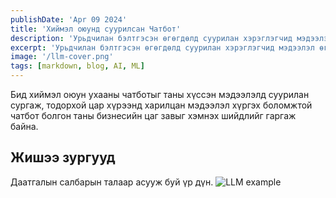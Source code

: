 ```yaml
---
publishDate: 'Apr 09 2024'
title: 'Хиймэл оюунд суурилсан Чатбот'
description: 'Урьдчилан бэлтгэсэн өгөгдөлд суурилан хэрэглэгчид мэдээлэл өгөх чатбот'
excerpt: 'Урьдчилан бэлтгэсэн өгөгдөлд суурилан хэрэглэгчид мэдээлэл өгөх чатбот'
image: '/llm-cover.png'
tags: [markdown, blog, AI, ML]
---
```


Бид хиймэл оюун ухааны чатботыг таны хүссэн мэдээлэлд суурилан сургаж, тодорхой цар хүрээнд харилцан мэдээлэл хүргэх боломжтой чатбот болгон таны бизнесийн цаг завыг хэмнэх шийдлийг гаргаж байна.

## Жишээ зургууд

Даатгалын салбарын талаар асууж буй үр дүн.
![LLM example](/llm-example.png)
